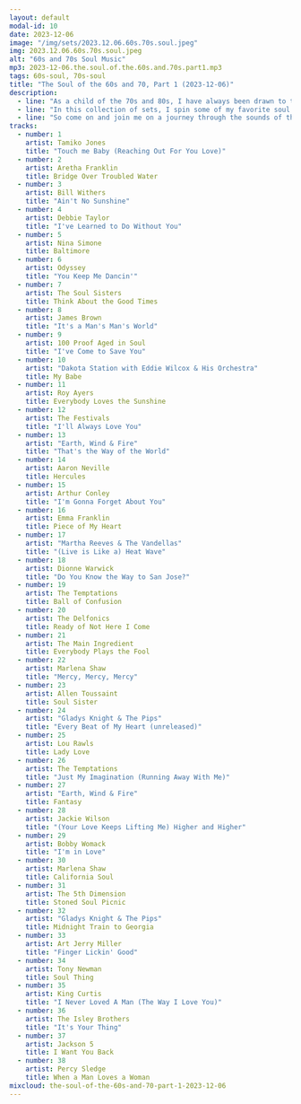 ```yaml
---
layout: default
modal-id: 10
date: 2023-12-06
image: "/img/sets/2023.12.06.60s.70s.soul.jpeg"
img: 2023.12.06.60s.70s.soul.jpeg
alt: "60s and 70s Soul Music"
mp3: 2023-12-06.the.soul.of.the.60s.and.70s.part1.mp3
tags: 60s-soul, 70s-soul
title: "The Soul of the 60s and 70, Part 1 (2023-12-06)"
description:
  - line: "As a child of the 70s and 80s, I have always been drawn to the soulful sounds of the 60s and 70s. The raw emotion, the groovy beats, and the powerful lyrics of these tracks have always inspired me, and they shape the way I make music today."
  - line: "In this collection of sets, I spin some of my favorite soul tracks from the 60s and 70s that have been a constant source of motivation and inspiration for me. From the smooth, sultry sounds of Marvin Gaye and Aretha Franklin, to the funky, upbeat grooves of James Brown and Earth, Wind & Fire, these tracks have been a driving force behind my own musical history."
  - line: "So come on and join me on a journey through the sounds of the past, and let's see where the music takes us!"
tracks:
  - number: 1
    artist: Tamiko Jones
    title: "Touch me Baby (Reaching Out For You Love)"
  - number: 2
    artist: Aretha Franklin
    title: Bridge Over Troubled Water
  - number: 3
    artist: Bill Withers
    title: "Ain't No Sunshine"
  - number: 4
    artist: Debbie Taylor
    title: "I've Learned to Do Without You"
  - number: 5
    artist: Nina Simone
    title: Baltimore
  - number: 6
    artist: Odyssey
    title: "You Keep Me Dancin'"
  - number: 7
    artist: The Soul Sisters
    title: Think About the Good Times
  - number: 8
    artist: James Brown
    title: "It's a Man's Man's World"
  - number: 9
    artist: 100 Proof Aged in Soul
    title: "I've Come to Save You"
  - number: 10
    artist: "Dakota Station with Eddie Wilcox & His Orchestra"
    title: My Babe
  - number: 11
    artist: Roy Ayers
    title: Everybody Loves the Sunshine
  - number: 12
    artist: The Festivals
    title: "I'll Always Love You"
  - number: 13
    artist: "Earth, Wind & Fire"
    title: "That's the Way of the World"
  - number: 14
    artist: Aaron Neville
    title: Hercules
  - number: 15
    artist: Arthur Conley
    title: "I'm Gonna Forget About You"
  - number: 16
    artist: Emma Franklin
    title: Piece of My Heart
  - number: 17
    artist: "Martha Reeves & The Vandellas"
    title: "(Live is Like a) Heat Wave"
  - number: 18
    artist: Dionne Warwick
    title: "Do You Know the Way to San Jose?"
  - number: 19
    artist: The Temptations
    title: Ball of Confusion
  - number: 20
    artist: The Delfonics
    title: Ready of Not Here I Come
  - number: 21
    artist: The Main Ingredient
    title: Everybody Plays the Fool
  - number: 22
    artist: Marlena Shaw
    title: "Mercy, Mercy, Mercy"
  - number: 23
    artist: Allen Toussaint
    title: Soul Sister
  - number: 24
    artist: "Gladys Knight & The Pips"
    title: "Every Beat of My Heart (unreleased)"
  - number: 25
    artist: Lou Rawls
    title: Lady Love
  - number: 26
    artist: The Temptations
    title: "Just My Imagination (Running Away With Me)"
  - number: 27
    artist: "Earth, Wind & Fire"
    title: Fantasy
  - number: 28
    artist: Jackie Wilson
    title: "(Your Love Keeps Lifting Me) Higher and Higher"
  - number: 29
    artist: Bobby Womack
    title: "I'm in Love"
  - number: 30
    artist: Marlena Shaw
    title: California Soul
  - number: 31
    artist: The 5th Dimension
    title: Stoned Soul Picnic
  - number: 32
    artist: "Gladys Knight & The Pips"
    title: Midnight Train to Georgia
  - number: 33
    artist: Art Jerry Miller
    title: "Finger Lickin' Good"
  - number: 34
    artist: Tony Newman
    title: Soul Thing
  - number: 35
    artist: King Curtis
    title: "I Never Loved A Man (The Way I Love You)"
  - number: 36
    artist: The Isley Brothers
    title: "It's Your Thing"
  - number: 37
    artist: Jackson 5
    title: I Want You Back
  - number: 38
    artist: Percy Sledge
    title: When a Man Loves a Woman
mixcloud: the-soul-of-the-60s-and-70-part-1-2023-12-06
---
```

